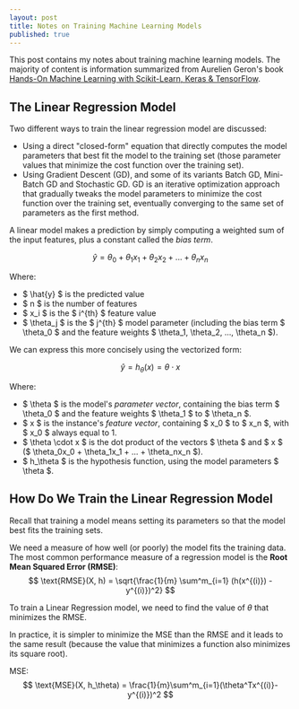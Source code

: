 ```yaml
---
layout: post
title: Notes on Training Machine Learning Models
published: true
---
```


This post contains my notes about training machine learning models. The majority of content is information summarized from Aurelien Geron's book [Hands-On Machine Learning with Scikit-Learn, Keras & TensorFlow](https://www.amazon.com/Hands-Machine-Learning-Scikit-Learn-TensorFlow/dp/1492032646/ref=pd_lpo_14_t_0/139-2845639-1288614?_encoding=UTF8&pd_rd_i=1492032646&pd_rd_r=b7d9fcc6-fb0b-4355-9914-8946ce444f49&pd_rd_w=wr8Wm&pd_rd_wg=2Ltb3&pf_rd_p=7b36d496-f366-4631-94d3-61b87b52511b&pf_rd_r=HEY5HJ6F40FFSND2R3BW&psc=1&refRID=HEY5HJ6F40FFSND2R3BW).

## The Linear Regression Model

Two different ways to train the linear regression model are discussed:
- Using a direct "closed-form" equation that directly computes the model parameters that best fit the model to the training set (those parameter values that minimize the cost function over the training set).
- Using Gradient Descent (GD), and some of its variants Batch GD, Mini-Batch GD and Stochastic GD. GD is an iterative optimization approach that gradually tweaks the model parameters to minimize the cost function over the training set, eventually converging to the same set of parameters as the first method. 

A linear model makes a prediction by simply computing a weighted sum of the input features, plus a constant called the *bias term*. 

$$
\hat{y} = \theta_0 + \theta_1 x_1 + \theta_2 x_2 + ... + \theta_n x_n
$$

Where:
- $ \hat{y} $ is the predicted value
- $ n $ is the number of features
- $ x_i $ is the $ i^{th} $ feature value
- $ \theta_j $ is the $ j^{th} $ model parameter (including the bias term $ \theta_0 $ and the feature weights $ \theta_1, \theta_2, ..., \theta_n $). 

We can express this more concisely using the vectorized form:

$$
\hat{y} = h_\theta(x) = \theta \cdot x
$$

Where:
- $ \theta $ is the model's *parameter vector*, containing the bias term $ \theta_0 $ and the feature weights $ \theta_1 $ to $ \theta_n $. 
- $ x $ is the instance's *feature vector*, containing $ x_0 $ to $ x_n $, with $ x_0 $ always equal to 1. 
- $ \theta \cdot x $ is the dot product of the vectors $ \theta $ and $ x $ ($ \theta_0x_0 + \theta_1x_1 + ... + \theta_nx_n $).
- $ h_\theta $ is the hypothesis function, using the model parameters $ \theta $.

## How Do We Train the Linear Regression Model
Recall that training a model means setting its parameters so that the model best fits the training sets. 

We need a measure of how well (or poorly) the model fits the training data. The most common performance measure of a regression model is the **Root Mean Squared Error (RMSE)**:
$$
\text{RMSE}(X, h) = \sqrt{\frac{1}{m} \sum^m_{i=1} (h(x^{(i)}) - y^{(i)})^2}
$$

To train a Linear Regression model, we need to find the value of $\theta$ that minimizes the RMSE. 

In practice, it is simpler to minimize the MSE than the RMSE and it leads to the same result (because the value that minimizes a function also minimizes its square root).

MSE:
$$
\text{MSE}(X, h_\theta) = \frac{1}{m}\sum^m_{i=1}(\theta^Tx^{(i)}-y^{(i)})^2
$$
